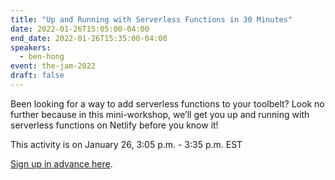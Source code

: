 ```yaml
---
title: "Up and Running with Serverless Functions in 30 Minutes"
date: 2022-01-26T15:05:00-04:00
end_date: 2022-01-26T15:35:00-04:00
speakers:
  - ben-hong
event: the-jam-2022
draft: false
---
```


Been looking for a way to add serverless functions to your toolbelt? Look no further because in this mini-workshop, we’ll get you up and running with serverless functions on Netlify before you know it!

This activity is on January 26, 3:05 p.m. - 3:35 p.m. EST

[Sign up in advance here](https://netlify.zoom.us/webinar/register/WN_UiKkA2_rQ5WEtQ83-TArXw).
